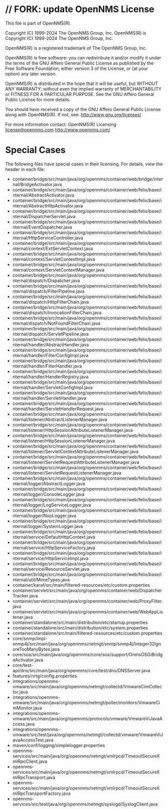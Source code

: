 // FORK: update
OpenNMS License
===============

This file is part of OpenNMS(R).

Copyright (C) 1999-2024 The OpenNMS Group, Inc.
OpenNMS(R) is Copyright (C) 1999-2024 The OpenNMS Group, Inc.

OpenNMS(R) is a registered trademark of The OpenNMS Group, Inc.

OpenNMS(R) is free software: you can redistribute it and/or modify
it under the terms of the GNU Affero General Public License as published
by the Free Software Foundation, either version 3 of the License,
or (at your option) any later version.

OpenNMS(R) is distributed in the hope that it will be useful,
but WITHOUT ANY WARRANTY; without even the implied warranty of
MERCHANTABILITY or FITNESS FOR A PARTICULAR PURPOSE.  See the
GNU Affero General Public License for more details.

You should have received a copy of the GNU Affero General Public License
along with OpenNMS(R).  If not, see:
     http://www.gnu.org/licenses/

For more information contact:
    OpenNMS(R) Licensing <license@opennms.com>
    http://www.opennms.com/

Special Cases
=============

The following files have special cases in their licensing.  For details,
view the header in each file:

* container/bridge/src/main/java/org/opennms/container/web/bridge/internal/BridgeActivator.java
* container/bridge/src/main/java/org/opennms/container/web/felix/base/internal/AbstractActivator.java
* container/bridge/src/main/java/org/opennms/container/web/felix/base/internal/AbstractHttpActivator.java
* container/bridge/src/main/java/org/opennms/container/web/felix/base/internal/DispatcherServlet.java
* container/bridge/src/main/java/org/opennms/container/web/felix/base/internal/EventDispatcher.java
* container/bridge/src/main/java/org/opennms/container/web/felix/base/internal/HttpServiceController.java
* container/bridge/src/main/java/org/opennms/container/web/felix/base/internal/context/ExtServletContext.java
* container/bridge/src/main/java/org/opennms/container/web/felix/base/internal/context/ServletContextImpl.java
* container/bridge/src/main/java/org/opennms/container/web/felix/base/internal/context/ServletContextManager.java
* container/bridge/src/main/java/org/opennms/container/web/felix/base/internal/dispatch/Dispatcher.java
* container/bridge/src/main/java/org/opennms/container/web/felix/base/internal/dispatch/FilterPipeline.java
* container/bridge/src/main/java/org/opennms/container/web/felix/base/internal/dispatch/HttpFilterChain.java
* container/bridge/src/main/java/org/opennms/container/web/felix/base/internal/dispatch/InvocationFilterChain.java
* container/bridge/src/main/java/org/opennms/container/web/felix/base/internal/dispatch/NotFoundFilterChain.java
* container/bridge/src/main/java/org/opennms/container/web/felix/base/internal/dispatch/ServletPipeline.java
* container/bridge/src/main/java/org/opennms/container/web/felix/base/internal/handler/AbstractHandler.java
* container/bridge/src/main/java/org/opennms/container/web/felix/base/internal/handler/FilterConfigImpl.java
* container/bridge/src/main/java/org/opennms/container/web/felix/base/internal/handler/FilterHandler.java
* container/bridge/src/main/java/org/opennms/container/web/felix/base/internal/handler/HandlerRegistry.java
* container/bridge/src/main/java/org/opennms/container/web/felix/base/internal/handler/ServletConfigImpl.java
* container/bridge/src/main/java/org/opennms/container/web/felix/base/internal/handler/ServletHandler.java
* container/bridge/src/main/java/org/opennms/container/web/felix/base/internal/handler/ServletHandlerRequest.java
* container/bridge/src/main/java/org/opennms/container/web/felix/base/internal/listener/AbstractListenerManager.java
* container/bridge/src/main/java/org/opennms/container/web/felix/base/internal/listener/HttpSessionAttributeListenerManager.java
* container/bridge/src/main/java/org/opennms/container/web/felix/base/internal/listener/HttpSessionListenerManager.java
* container/bridge/src/main/java/org/opennms/container/web/felix/base/internal/listener/ServletContextAttributeListenerManager.java
* container/bridge/src/main/java/org/opennms/container/web/felix/base/internal/listener/ServletRequestAttributeListenerManager.java
* container/bridge/src/main/java/org/opennms/container/web/felix/base/internal/listener/ServletRequestListenerManager.java
* container/bridge/src/main/java/org/opennms/container/web/felix/base/internal/logger/AbstractLogger.java
* container/bridge/src/main/java/org/opennms/container/web/felix/base/internal/logger/ConsoleLogger.java
* container/bridge/src/main/java/org/opennms/container/web/felix/base/internal/logger/LogServiceLogger.java
* container/bridge/src/main/java/org/opennms/container/web/felix/base/internal/logger/NopLogger.java
* container/bridge/src/main/java/org/opennms/container/web/felix/base/internal/logger/SystemLogger.java
* container/bridge/src/main/java/org/opennms/container/web/felix/base/internal/service/DefaultHttpContext.java
* container/bridge/src/main/java/org/opennms/container/web/felix/base/internal/service/HttpServiceFactory.java
* container/bridge/src/main/java/org/opennms/container/web/felix/base/internal/service/HttpServiceImpl.java
* container/bridge/src/main/java/org/opennms/container/web/felix/base/internal/service/ResourceServlet.java
* container/bridge/src/main/java/org/opennms/container/web/felix/base/internal/util/MimeTypes.java
* container/karaf/src/main/filtered-resources/etc/custom.properties
* container/servlet/src/main/java/org/opennms/container/web/DispatcherTracker.java
* container/servlet/src/main/java/org/opennms/container/web/ProxyFilter.java
* container/servlet/src/main/java/org/opennms/container/web/WebAppListener.java
* container/standalone/src/main/distribution/etc/startup.properties
* container/standalone/src/main/distribution/etc/system.properties
* container/standalone/src/main/filtered-resources/etc/custom.properties
* core/snmp/impl-snmp4j/src/main/java/org/opennms/netmgt/snmp/snmp4j/Integer32IgnoreTooManyBytes.java
* core/soa/src/main/java/org/opennms/core/soa/support/OnmsOSGiBridgeActivator.java
* core/test-api/dns/src/main/java/org/opennms/core/test/dns/DNSServer.java
* features/nrtg/config.properties
* integrations/opennms-vmware/src/main/java/org/opennms/netmgt/collectd/VmwareCimCollector.java
* integrations/opennms-vmware/src/main/java/org/opennms/netmgt/poller/monitors/VmwareCimMonitor.java
* integrations/opennms-vmware/src/main/java/org/opennms/protocols/vmware/VmwareViJavaAccess.java
* integrations/opennms-vmware/src/test/java/org/opennms/netmgt/collectd/vmware/VmwareViJavaAccessTest.java
* maven/conf/logging/simplelogger.properties
* opennms-services/src/main/java/org/opennms/netmgt/xmlrpcd/TimeoutSecureXmlRpcClient.java
* opennms-services/src/main/java/org/opennms/netmgt/xmlrpcd/TimeoutSecureXmlRpcTransport.java
* opennms-services/src/main/java/org/opennms/netmgt/xmlrpcd/TimeoutSecureXmlRpcTransportFactory.java
* opennms-services/src/test/java/org/opennms/netmgt/syslogd/SyslogClient.java

